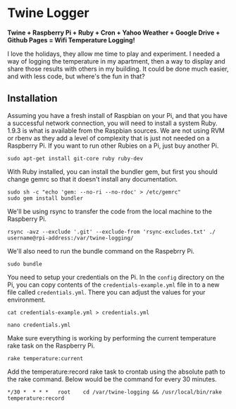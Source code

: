 # Twine Logger

**Twine + Raspberry Pi + Ruby + Cron + Yahoo Weather + Google Drive + Github Pages = Wifi Temperature Logging!**

I love the holidays, they allow me time to play and experiment. I needed a way of logging the temperature in my apartment, then a way to display and share those results with others in my building. It could be done much easier, and with less code, but where's the fun in that?

## Installation

Assuming you have a fresh install of Raspbian on your Pi, and that you have a successful network connection, you will need to install a system Ruby. 1.9.3 is what is available from the Raspbian sources. We are not using RVM or rbenv as they add a level of complexity that is just not needed on a Raspberry Pi. If you want to run other Rubies on a Pi, just buy another Pi.

    sudo apt-get install git-core ruby ruby-dev

With Ruby installed, you can install the bundler gem, but first you should change gemrc so that it doesn't install any documentation.

    sudo sh -c "echo 'gem: --no-ri --no-rdoc' > /etc/gemrc"
    sudo gem install bundler

We'll be using rsync to transfer the code from the local machine to the Raspberry Pi.

    rsync -avz --exclude '.git' --exclude-from 'rsync-excludes.txt' ./ username@rpi-address:/var/twine-logging/

We'll also need to run the bundle command on the Raspebrry Pi.

    sudo bundle

You need to setup your credentials on the Pi. In the `config` directory on the Pi, you can copy contents of the `credentials-example.yml` file in to a new file called `credentials.yml`. There you can adjust the values for your environment.

    cat credentials-example.yml > credentials.yml

    nano credentials.yml

Make sure everything is working by performing the current temperature rake task on the Raspberry Pi.

    rake temperature:current

Add the temperature:record rake task to crontab using the absolute path to the rake command. Below would be the command for every 30 minutes.

	*/30 *  * * *   root    cd /var/twine-logging && /usr/local/bin/rake temperature:record

